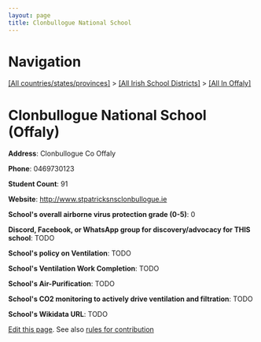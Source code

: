 ```yaml
---
layout: page
title: Clonbullogue National School
---
```

# Navigation

[[All countries/states/provinces]](../../..) > [[All Irish School Districts]](../..) > [[All In Offaly]](..)

# Clonbullogue National School (Offaly)

**Address**: Clonbullogue Co Offaly

**Phone**: 0469730123

**Student Count**: 91

**Website**: <http://www.stpatricksnsclonbullogue.ie>

**School's overall airborne virus protection grade (0-5)**: 0

**Discord, Facebook, or WhatsApp group for discovery/advocacy for THIS school**: TODO

**School's policy on Ventilation**: TODO

**School's Ventilation Work Completion**: TODO

**School's Air-Purification**: TODO

**School's CO2 monitoring to actively drive ventilation and filtration**: TODO

**School's Wikidata URL**: TODO


[Edit this page](https://github.com/ventilate-schools/Ireland/edit/main/./Offaly/Clonbullogue_National_School.md). See also [rules for contribution](../../../contribution-rules/)